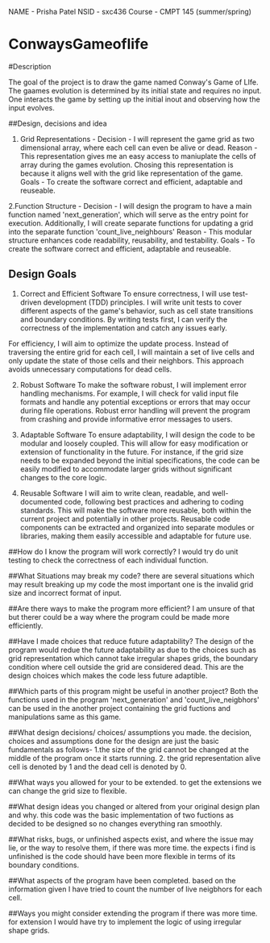 NAME - Prisha Patel
NSID - sxc436
Course - CMPT 145 (summer/spring)


# ConwaysGameoflife

#Description 

The goal of the project is to draw the game named Conway's Game of LIfe. The gaames evolution is determined by its initial state and requires no input. One interacts the game by setting up the initial inout and observing how the input evolves.

##Design, decisions and idea

1. Grid Representations - 
Decision - I will represent the game grid as two dimensional array, where each cell can even be alive or dead. 
Reason - This representation gives me an easy access to maniuplate the cells of array during the games evolution. Chosing this representation is because it aligns well with the grid like representation of the game.
Goals - To create the software correct and efficient, adaptable and reuseable.

2.Function Structure - 
Decision -  I will design the program to have a main function named 'next_generation', which will serve as the entry point for execution. Additionally, I will create separate functions for updating a grid into the separate function 'count_live_neighbours'
Reason - This modular structure enhances code readability, reusability, and testability.
Goals - To create the software correct and efficient, adaptable and reuseable.

## Design Goals

1. Correct and Efficient Software
To ensure correctness, I will use test-driven development (TDD) principles. I will write unit tests to cover different aspects of the game's behavior, such as cell state transitions and boundary conditions. By writing tests first, I can verify the correctness of the implementation and catch any issues early.

For efficiency, I will aim to optimize the update process. Instead of traversing the entire grid for each cell, I will maintain a set of live cells and only update the state of those cells and their neighbors. This approach avoids unnecessary computations for dead cells.

2. Robust Software
To make the software robust, I will implement error handling mechanisms. For example, I will check for valid input file formats and handle any potential exceptions or errors that may occur during file operations. Robust error handling will prevent the program from crashing and provide informative error messages to users.

3. Adaptable Software
To ensure adaptability, I will design the code to be modular and loosely coupled. This will allow for easy modification or extension of functionality in the future. For instance, if the grid size needs to be expanded beyond the initial specifications, the code can be easily modified to accommodate larger grids without significant changes to the core logic.

4. Reusable Software
I will aim to write clean, readable, and well-documented code, following best practices and adhering to coding standards. This will make the software more reusable, both within the current project and potentially in other projects. Reusable code components can be extracted and organized into separate modules or libraries, making them easily accessible and adaptable for future use.

##How do I know the program will work correctly?
I would try do unit testing to check the correctness of each individual function.

##What Situations may break my code?
there are several situations which may result breaking up my code the most important one is the invalid grid size and incorrect format of input.

##Are there ways to make the program more efficient?
I am unsure of that but therer could be a way where the program could be made more efficiently.

##Have I made choices that reduce future adaptability?
The design of the program would redue the future adaptability as due to the choices such as grid representation which cannot take irregular shapes grids, the boundary condition where cell outside the grid are considered dead. This are the design choices which makes the code less future adaptible.

##Which parts of this program might be useful in another project?
Both the functions used in the program 'next_generation' and 'count_live_neigbhors' can be used in the another project containing the grid fuctions and manipulations same as this game.

##What design decisions/ choices/ assumptions you made.
the decision, choices and assumptions done for the design are just the basic fundamentals as follows-
1.the size of the grid cannot be changed at the middle of the program once it starts running.
2. the grid representation alive cell is denoted by 1 and the dead cell is denoted by 0.

##What ways you allowed for your to be extended.
to get the extensions we can change the grid size to flexible.

##What design ideas you changed or altered from your original design plan and
why.
this code was the basic implementation of two fuctions as decided to be designed so no changes everything ran smoothly.

##What risks, bugs, or unfinished aspects exist, and where the issue may lie, or the
way to resolve them, if there was more time.
the expects i find is unfinished is the code should have been more flexible in terms of its boundary conditions.

##What aspects of the program have been completed.
based on the information given I have tried to count the number of live neigbhors for each cell.

##Ways you might consider extending the program if there was more time.
for extension I would have try to implement the logic of using irregular shape grids.
